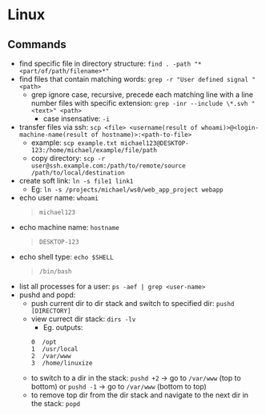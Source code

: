 # Linux

## Commands
- find specific file in directory structure: `find . -path "*<part/of/path/filename>*"`
- find files that contain matching words: `grep -r "User defined signal " <path>`
  - grep ignore case, recursive, precede each matching line with a line number files with specific extension: `grep -inr --include \*.svh "<text>" <path>`
    - case insensative: `-i`
- transfer files via ssh: `scp <file> <username(result of whoami)>@<login-machine-name(result of hostname)>:<path-to-file>`
  - example: `scp example.txt michael123@DESKTOP-123:/home/michael/example/file/path`
  - copy directory: `scp -r user@ssh.example.com:/path/to/remote/source /path/to/local/destination`
- create soft link: `ln -s file1 link1`
  - Eg: `ln -s /projects/michael/ws0/web_app_project webapp`
- echo user name: `whoami`
  > `michael123`
- echo machine name: `hostname`
  > `DESKTOP-123`
- echo shell type: `echo $SHELL`
  > `/bin/bash`
- list all processes for a user: `ps -aef | grep <user-name>`
- pushd and popd:
  - push current dir to dir stack and switch to specified dir: `pushd [DIRECTORY]`
  - view currect dir stack: `dirs -lv`
    - Eg. outputs:
    ```
    0  /opt
    1  /usr/local
    2  /var/www
    3  /home/linuxize
    ```
  - to switch to a dir in the stack: `pushd +2` -> go to `/var/www` (top to bottom) or `pushd -1` -> go to `/var/www` (bottom to top)
  - to remove top dir from the dir stack and navigate to the next dir in the stack: `popd`
